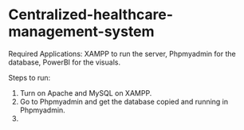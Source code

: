 # Centralized-healthcare-management-system

Required Applications: XAMPP to run the server, Phpmyadmin for the database, PowerBI for the visuals.

Steps to run:
1) Turn on Apache and MySQL on XAMPP.
2) Go to Phpmyadmin and get the database copied and running in Phpmyadmin.
3) 
